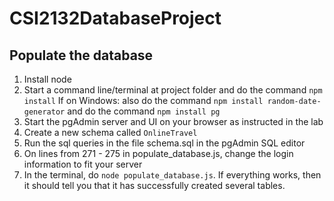 # CSI2132DatabaseProject

## Populate the database
1. Install node
2. Start a command line/terminal at project folder and do the command `npm install`
    If on Windows: also do the command `npm install random-date-generator`
                   and do the command `npm install pg`
3. Start the pgAdmin server and UI on your browser as instructed in the lab
4. Create a new schema called `OnlineTravel`
4. Run the sql queries in the file schema.sql in the pgAdmin SQL editor
5. On lines from 271 - 275 in populate_database.js, change the login information to fit your server
6. In the terminal, do `node populate_database.js`. If everything works, then it should tell you that it has successfully created several tables.
